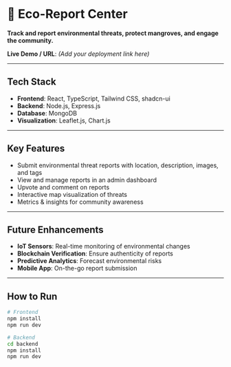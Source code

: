 # 🌱 Eco-Report Center

**Track and report environmental threats, protect mangroves, and engage the community.**

**Live Demo / URL**: *(Add your deployment link here)*

---

## Tech Stack

- **Frontend**: React, TypeScript, Tailwind CSS, shadcn-ui
- **Backend**: Node.js, Express.js
- **Database**: MongoDB
- **Visualization**: Leaflet.js, Chart.js

---

## Key Features

- Submit environmental threat reports with location, description, images, and tags
- View and manage reports in an admin dashboard
- Upvote and comment on reports
- Interactive map visualization of threats
- Metrics & insights for community awareness

---

## Future Enhancements

- **IoT Sensors**: Real-time monitoring of environmental changes
- **Blockchain Verification**: Ensure authenticity of reports
- **Predictive Analytics**: Forecast environmental risks
- **Mobile App**: On-the-go report submission

---

## How to Run

```bash
# Frontend
npm install
npm run dev

# Backend
cd backend
npm install
npm run dev
